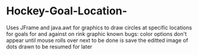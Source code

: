 # Hockey-Goal-Location-
Uses JFrame and java.awt for graphics to draw circles at specific locations for goals for and against on rink graphic
known bugs: color options don't appear until mouse rolls over
next to be done is save the editted image of dots drawn to be resumed for later
